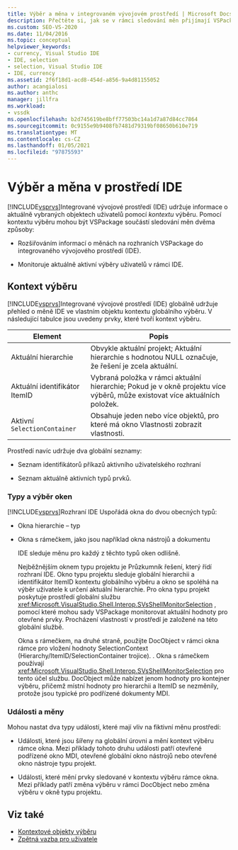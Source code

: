 ```yaml
---
title: Výběr a měna v integrovaném vývojovém prostředí | Microsoft Docs
description: Přečtěte si, jak se v rámci sledování měn přijímají VSPackage. Integrované vývojové prostředí sady Visual Studio uchovává informace o aktuálně vybraných objektech pomocí kontextu výběru.
ms.custom: SEO-VS-2020
ms.date: 11/04/2016
ms.topic: conceptual
helpviewer_keywords:
- currency, Visual Studio IDE
- IDE, selection
- selection, Visual Studio IDE
- IDE, currency
ms.assetid: 2f6f18d1-acd8-454d-a856-9a4d81155052
author: acangialosi
ms.author: anthc
manager: jillfra
ms.workload:
- vssdk
ms.openlocfilehash: b2d745619be8bff77503bc14a1d7a87d84cc7864
ms.sourcegitcommit: 0c9155e9b9408fb7481d79319bf08650b610e719
ms.translationtype: MT
ms.contentlocale: cs-CZ
ms.lasthandoff: 01/05/2021
ms.locfileid: "97875593"
---
```

# <a name="selection-and-currency-in-the-ide"></a>Výběr a měna v prostředí IDE
[!INCLUDE[vsprvs](../../code-quality/includes/vsprvs_md.md)]Integrované vývojové prostředí (IDE) udržuje informace o aktuálně vybraných objektech uživatelů pomocí *kontextu* výběru. Pomocí kontextu výběru mohou být VSPackage součástí sledování měn dvěma způsoby:

- Rozšiřováním informací o měnách na rozhraních VSPackage do integrovaného vývojového prostředí (IDE).

- Monitoruje aktuálně aktivní výběry uživatelů v rámci IDE.

## <a name="selection-context"></a>Kontext výběru
 [!INCLUDE[vsprvs](../../code-quality/includes/vsprvs_md.md)]Integrované vývojové prostředí (IDE) globálně udržuje přehled o měně IDE ve vlastním objektu kontextu globálního výběru. V následující tabulce jsou uvedeny prvky, které tvoří kontext výběru.

|Element|Popis|
|-------------|-----------------|
|Aktuální hierarchie|Obvykle aktuální projekt; Aktuální hierarchie s hodnotou NULL označuje, že řešení je zcela aktuální.|
|Aktuální identifikátor ItemID|Vybraná položka v rámci aktuální hierarchie; Pokud je v okně projektu více výběrů, může existovat více aktuálních položek.|
|Aktivní `SelectionContainer`|Obsahuje jeden nebo více objektů, pro které má okno Vlastnosti zobrazit vlastnosti.|

 Prostředí navíc udržuje dva globální seznamy:

- Seznam identifikátorů příkazů aktivního uživatelského rozhraní

- Seznam aktuálně aktivních typů prvků.

### <a name="window-types-and-selection"></a>Typy a výběr oken
 [!INCLUDE[vsprvs](../../code-quality/includes/vsprvs_md.md)]Rozhraní IDE Uspořádá okna do dvou obecných typů:

- Okna hierarchie – typ

- Okna s rámečkem, jako jsou například okna nástrojů a dokumentu

  IDE sleduje měnu pro každý z těchto typů oken odlišně.

  Nejběžnějším oknem typu projektu je Průzkumník řešení, který řídí rozhraní IDE. Okno typu projektu sleduje globální hierarchii a identifikátor ItemID kontextu globálního výběru a okno se spoléhá na výběr uživatele k určení aktuální hierarchie. Pro okna typu projekt poskytuje prostředí globální službu <xref:Microsoft.VisualStudio.Shell.Interop.SVsShellMonitorSelection> , pomocí které mohou sady VSPackage monitorovat aktuální hodnoty pro otevřené prvky. Procházení vlastností v prostředí je založené na této globální službě.

  Okna s rámečkem, na druhé straně, použijte DocObject v rámci okna rámce pro vložení hodnoty SelectionContext (Hierarchy/ItemID/SelectionContainer trojice). . Okna s rámečkem používají <xref:Microsoft.VisualStudio.Shell.Interop.SVsShellMonitorSelection> pro tento účel službu. DocObject může nabízet jenom hodnoty pro kontejner výběru, přičemž místní hodnoty pro hierarchii a ItemID se nezměnily, protože jsou typické pro podřízené dokumenty MDI.

### <a name="events-and-currency"></a>Události a měny
 Mohou nastat dva typy událostí, které mají vliv na fiktivní měnu prostředí:

- Události, které jsou šířeny na globální úrovni a mění kontext výběru rámce okna. Mezi příklady tohoto druhu události patří otevřené podřízené okno MDI, otevřené globální okno nástrojů nebo otevřené okno nástroje typu projekt.

- Události, které mění prvky sledované v kontextu výběru rámce okna. Mezi příklady patří změna výběru v rámci DocObject nebo změna výběru v okně typu projektu.

## <a name="see-also"></a>Viz také
- [Kontextové objekty výběru](../../extensibility/internals/selection-context-objects.md)
- [Zpětná vazba pro uživatele](../../extensibility/internals/feedback-to-the-user.md)
